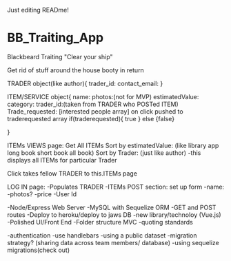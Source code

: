 Just editing READme!

# BB_Traiting_App

Blackbeard Traiting
"Clear your ship"

Get rid of stuff around the house booty in return 

TRADER object(like author){
    trader_id:
    contact_email:
}

ITEM/SERVICE object{
    name:
    photos:(not for MVP)
    estimatedValue:
    category:
    trader_id:(taken from TRADER who POSTed ITEM)
    Trade_requested: [interested people array] on click pushed to traderequested array 
                        if(traderequested){
                            true
                        }
                        else {false}
                        
}

<!-------------- Pages ----------------------------->
ITEMs VIEWS page:
Get All ITEMs
Sort by estimatedValue: (like library app long book short book all book)
Sort by Trader: (just like author)
                -this displays all ITEMs for particular Trader
                
Click takes fellow TRADER to this.ITEMs page


LOG IN page:
-Populates TRADER 
-ITEMs POST section:
    set up form
    -name:
    -photos?
    -price
    -User Id


<!--APP NEEDS-->
-Node/Express Web Server
-MySQL  with Sequelize ORM
-GET and POST routes
-Deploy to heroku/deploy to jaws DB
-new library/technoloy (Vue.js)
-Polished UI/Front End
-Folder structure MVC
-quoting standards

<!--Strongly Recommended-->
-authentication
-use handlebars
-using a public dataset
-migration strategy? (sharing data across team members/ database)
                    -using sequelize migrations(check out)
